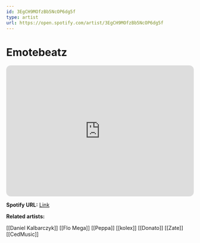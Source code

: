 ```yaml
---
id: 3EgCH9MOfzBb5NcOP6dg5f
type: artist
url: https://open.spotify.com/artist/3EgCH9MOfzBb5NcOP6dg5f
---
```

# Emotebeatz

<iframe style="border-radius:12px" src="https://open.spotify.com/embed/artist/3EgCH9MOfzBb5NcOP6dg5f" width="100%" height="352" frameBorder="0" allowfullscreen="" allow="autoplay; clipboard-write; encrypted-media; fullscreen; picture-in-picture" loading="lazy"></iframe>

**Spotify URL:** [Link](https://open.spotify.com/artist/3EgCH9MOfzBb5NcOP6dg5f)

**Related artists:**

[[Daniel Kalbarczyk]]
[[Flo Mega]]
[[Peppa]]
[[kolex]]
[[Donato]]
[[Zate]]
[[CedMusic]]
